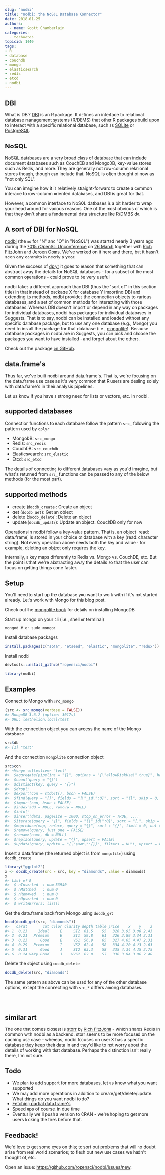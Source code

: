 ```yaml
---
slug: "nodbi"
title: "nodbi: the NoSQL Database Connector"
date: 2018-01-25
authors:
  - name: Scott Chamberlain
categories:
  - technotes
topicid: 1040
tags:
- R
- database
- couchdb
- mongo
- elasticsearch
- redis
- etcd
- nodbi
---
```




## DBI

What is DBI? [DBI][] is an R package. It defines an interface to relational database management systems (R/DBMS) that other R packages build upon to interact with a specific relational database, such as [SQLite][] or [PostgreSQL][].

## NoSQL

[NoSQL databases](http://nosql-database.org/) are a very broad class of database that can include document databases such as CouchDB and MongoDB, key-value stores such as Redis, and more. They are generally not row-column relational stores though, though can include that. NoSQL is often thought of now as "not only SQL".

You can imagine how it is relatively straight-forward to create a common interace to row-column oriented databases, and DBI is great for that. 

However, a common interface to NoSQL datbases is a bit harder to wrap your head around for various reasons. One of the most obvious of which is that they don't share a fundamental data structure like R/DMBS do. 

## A sort of DBI for NoSQL

[nodbi][] (the `no` for "N" and "O" in "NoSQL") was started nearly 3 years ago during the [2015 rOpenSci Unconference](https://github.com/ropensci/unconf15) on [26 March](https://github.com/ropensci/nodbi/commits/29340320b28f13e942ae177886d3d6b87366c4c2) together with [Rich FitzJohn](https://github.com/richfitz) and [Jeroen Ooms](https://github.com/jeroen). We've worked on it here and there, but it hasn't seen any commits in nearly a year.

Given the success of [dplyr][] it goes to reason that something that can abstract away the details for NoSQL databases - for a subset of the most common operations - could prove to be very useful. 

nodbi takes a different approach than DBI (thus the "sort of" in this section title) in that instead of package X for database Y importing DBI and extending its methods, nodbi provides the connection objects to various databases, and a set of common methods for interacting with those databases. Whereas DBI doesn't import or depend in any way on packages for individual databases, nodbi has packages for individual databases in Suggests. That is to say, nodbi can be installed and loaded without any specific database package, but to use any one database (e.g., Mongo) you need to install the package for that database (i.e., [mongolite][]). Because database packages in nodbi are in Suggests, you can pick and choose the packages you want to have installed - and forget about the others.

Check out the package [on GitHub][nodbi].

## data.frame's

Thus far, we've built nodbi around data.frame's. That is, we're focusing on the data.frame use case as it's very common that R users are dealing solely with data.frame's in their analysis pipelines. 

Let us know if you have a strong need for lists or vectors, etc. in nodbi. 

## supported databases

Connection functions to each database follow the pattern `src_` following the pattern used by `dplyr`

- MongoDB: `src_mongo`
- Redis: `src_redis`
- CouchDB: `src_couchdb`
- Elasticsvearch: `src_elastic`
- Etcd: `src_etcd`

The details of connecting to different databases vary as you'd imagine, but what's returned from `src_` functions can be passed to any of the below methods (for the most part).

## supported methods

- create (`docdb_create`): Create an object
- get (`docdb_get`): Get an object
- delete (`docdb_delete`): Delete an object
- update (`docdb_update`): Update an object. CouchDB only for now

Operations in nodbi follow a key-value pattern. That is, an object (read: data.frame) is stored in your choice of database with a key (read: character string). Not every operation above needs both the key and value - for example, deleting an object only requires the key.

Internally, a key maps differently to Redis vs. Mongo vs. CouchDB, etc. But the point is that we're abstracting away the details so that the user can focus on getting things done faster.

## Setup

You'll need to start up the database you want to work with if it's not started already. Let's work with Mongo for this blog post. 

Check out the [mongolite book](https://jeroen.github.io/mongolite/) for details on installing MongoDB

Start up mongo on your cli (i.e., shell or terminal)

```
mongod # or sudo mongod
```


Install database packages


```r
install.packages(c("sofa", "etseed", "elastic", "mongolite", "redux"))
```

Install nodbi


```r
devtools::install_github("ropensci/nodbi")
```


```r
library(nodbi)
```

## Examples

Connect to Mongo with `src_mongo`


```r
(src <- src_mongo(verbose = FALSE))
#> MongoDB 3.6.2 (uptime: 3017s)
#> URL: leothelion.local/test
```

With the connection object you can access the name of the Mongo database


```r
src$db
#> [1] "test"
```

And the connection `mongolite` connection object 


```r
src$con
#> <Mongo collection> 'test' 
#>  $aggregate(pipeline = "{}", options = "{\"allowDiskUse\":true}", handler = NULL, pagesize = 1000) 
#>  $count(query = "{}") 
#>  $distinct(key, query = "{}") 
#>  $drop() 
#>  $export(con = stdout(), bson = FALSE) 
#>  $find(query = "{}", fields = "{\"_id\":0}", sort = "{}", skip = 0, limit = 0, handler = NULL, pagesize = 1000) 
#>  $import(con, bson = FALSE) 
#>  $index(add = NULL, remove = NULL) 
#>  $info() 
#>  $insert(data, pagesize = 1000, stop_on_error = TRUE, ...) 
#>  $iterate(query = "{}", fields = "{\"_id\":0}", sort = "{}", skip = 0, limit = 0) 
#>  $mapreduce(map, reduce, query = "{}", sort = "{}", limit = 0, out = NULL, scope = NULL) 
#>  $remove(query, just_one = FALSE) 
#>  $rename(name, db = NULL) 
#>  $replace(query, update = "{}", upsert = FALSE) 
#>  $update(query, update = "{\"$set\":{}}", filters = NULL, upsert = FALSE, multiple = FALSE)
```

Insert a data.frame (the returned object is from `mongolite`) using `docdb_create`


```r
library("ggplot2")
x <- docdb_create(src = src, key = "diamonds", value = diamonds)
x
#> List of 5
#>  $ nInserted  : num 53940
#>  $ nMatched   : num 0
#>  $ nRemoved   : num 0
#>  $ nUpserted  : num 0
#>  $ writeErrors: list()
```

Get the data.frame back from Mongo using `docdb_get`


```r
head(docdb_get(src, "diamonds"))
#>   carat       cut color clarity depth table price    x    y    z
#> 1  0.23     Ideal     E     SI2  61.5    55   326 3.95 3.98 2.43
#> 2  0.21   Premium     E     SI1  59.8    61   326 3.89 3.84 2.31
#> 3  0.23      Good     E     VS1  56.9    65   327 4.05 4.07 2.31
#> 4  0.29   Premium     I     VS2  62.4    58   334 4.20 4.23 2.63
#> 5  0.31      Good     J     SI2  63.3    58   335 4.34 4.35 2.75
#> 6  0.24 Very Good     J    VVS2  62.8    57   336 3.94 3.96 2.48
```

Delete the object using `docdb_delete`


```r
docdb_delete(src, "diamonds")
```


The same pattern as above can be used for any of the other database options, except the connecting with `src_*` differs among databases. 


<br><br>

## similar art

The one that comes closest is [storr][] by [Rich FitzJohn](https://github.com/richfitz) - which shares Redis in common with nodbi as a backend. storr seems to be more focused on the caching use case - whereas, nodbi focuses on user X has a specific database they keep their data in and they'd like to not worry about the details of working with that database. Perhaps the distinction isn't really there, I'm not sure.


## Todo

- We plan to add support for more databases, let us know what you want supported
- We may add more operations in addition to create/get/delete/update. What things do you want nodbi to do?
- [Fetching partial data.frame's](https://github.com/ropensci/nodbi/issues/10)
- Speed ups of course, in due time
- Eventually we'll push a version to CRAN - we're hoping to get more users kicking the tires before that.


## Feedback!

We'd love to get some eyes on this; to sort out problems that will no doubt arise from real world scenarios; to flesh out new use cases we hadn't thought of, etc. 

Open an issue: <https://github.com/ropensci/nodbi/issues/new>.



[DBI]: https://cran.r-project.org/web/packages/DBI/
[nodbi]: https://github.com/ropensci/nodbi
[SQLite]: https://sqlite.org/
[PostgreSQL]: https://www.postgresql.org/
[dplyr]: https://cran.r-project.org/web/packages/dplyr/
[mongolite]: https://cran.r-project.org/web/packages/mongolite/
[storr]: https://github.com/richfitz/storr
